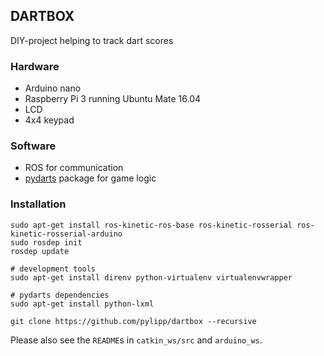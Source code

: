 ## DARTBOX

DIY-project helping to track dart scores

### Hardware

- Arduino nano
- Raspberry Pi 3 running Ubuntu Mate 16.04
- LCD
- 4x4 keypad

### Software

- ROS for communication
- [pydarts](http://github.com/pylipp/pydarts) package for game logic 

### Installation

    sudo apt-get install ros-kinetic-ros-base ros-kinetic-rosserial ros-kinetic-rosserial-arduino
    sudo rosdep init
    rosdep update

    # development tools
    sudo apt-get install direnv python-virtualenv virtualenvwrapper

    # pydarts dependencies
    sudo apt-get install python-lxml

    git clone https://github.com/pylipp/dartbox --recursive

Please also see the `README`s in `catkin_ws/src` and `arduino_ws`.
